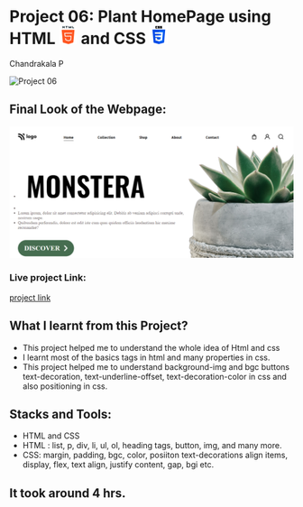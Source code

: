 # Project 06: Plant HomePage using HTML ![](./final-look/html-5.png) and CSS ![](./final-look/css-3.png)

Chandrakala P

![Project 06](https://img.shields.io/badge/Project%20-06-red)

## Final Look of the Webpage:

![Final Look of the Website](./final-look/final.PNG)

### Live project Link:

[project link](https://plant-home-page-project6.netlify.app/)

## What I learnt from this Project?

- This project helped me to understand the whole idea of Html and css
- I learnt most of the basics tags in html and many properties in css.
- This project helped me to understand background-img and bgc buttons text-decoration, text-underline-offset, text-decoration-color in css and also positioning in css.

## Stacks and Tools:

- HTML and CSS
- HTML : list, p, div, li, ul, ol, heading tags, button, img, and many more.
- CSS: margin, padding, bgc, color, posiiton text-decorations align items, display, flex, text align, justify content, gap, bgi etc.

## It took around 4 hrs.
